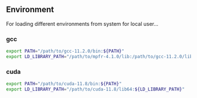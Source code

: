 ## Environment

For loading different environments from system for local user...



### gcc

```bash
export PATH="/path/to/gcc-11.2.0/bin:${PATH}"
export LD_LIBRARY_PATH="/path/to/mpfr-4.1.0/lib:/path/to/gcc-11.2.0/lib64:${LD_LIBRARY_PATH}"
```



### cuda

```bash
export PATH="/path/to/cuda-11.8/bin:${PATH}"
export LD_LIBRARY_PATH="/path/to/cuda-11.8/lib64:${LD_LIBRARY_PATH}"
```





